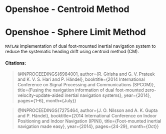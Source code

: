 # Openshoe - Centroid Method
# Openshoe - Sphere Limit Method
```MATLAB``` implementation of dual foot-mounted inertial navigation system to reduce the systematic heading drift using centroid method (CM).

#### Citations:

> @INPROCEEDINGS{6984001,
> author={R. Girisha and G. V. Prateek and K. V. S. Hari and P. Händel},
> booktitle={2014 International Conference on Signal Processing and Communications (SPCOM)},
> title={Fusing the navigation information of dual foot-mounted zero-velocity-update-aided inertial navigation systems},
> year={2014},
> pages={1-6},
> month={July}}

> @INPROCEEDINGS{7275464,
> author={J. O. Nilsson and A. K. Gupta and P. Händel},
> booktitle={2014 International Conference on Indoor Positioning and Indoor Navigation (IPIN)},
> title={Foot-mounted inertial navigation made easy},
> year={2014},
> pages={24-29},
> month={Oct}}
